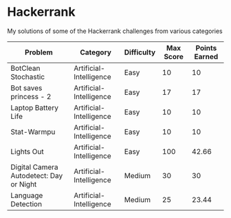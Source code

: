 # Hackerrank

My solutions of some of the Hackerrank challenges from various categories

| Problem | Category | Difficulty |Max Score | Points Earned | 
|---------|------------|---------|---------------|------------|
|  BotClean Stochastic| Artificial-Intelligence | Easy |  10 |  10   |
|  Bot saves princess - 2 | Artificial-Intelligence | Easy |17 |  17 | 
|  Laptop Battery Life | Artificial-Intelligence | Easy |10  | 10  |
| Stat-Warmpu | Artificial-Intelligence | Easy |10 | 10 |
|  Lights Out | Artificial-Intelligence | Easy | 100  | 42.66  |
|  Digital Camera Autodetect: Day or Night | Artificial-Intelligence | Medium |  30  | 30  |
| Language Detection| Artificial-Intelligence | Medium| 25 | 23.44 |

